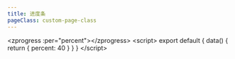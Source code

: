 ```yaml
---
title: 进度条
pageClass: custom-page-class
---
```

<clientOnly>
<demo name="进度条" detail="进度条组件">
<zprogress></zprogress>
<highlight-code slot="code" lang="vue" class="code">
&ltzprogress :per="percent">&lt/zprogress>
&ltscript&gt 
export default {
    data() {
        return {
            percent: 40
        }
    }
}
&lt/script&gt
</highlight-code>
</demo>
<params :list="list"></params>
</clientOnly> 

<script>
export default {
    data() {
        return {
            list: [
                {params: 'per', detail: '当前进度条百分比', type: 'Number/string', choose: '-', default: '32'},
                {params: 'bg', detail: '进度条背景色', type: 'string', choose: '-', default: '#D8DEDC'},
                {params: 'perbg', detail: '百分比背景色', type: 'string', choose: '-', default: '#33AE81'},
                {params: 'h', detail: '进度条高度', type: 'Number/string', choose: '-', default: '8'},
                {params: 'play', detail: '进度条100到0的时候不会有动画（播放器进度条）', type: 'Boolean', choose: '-', default: 'false'},
            ]
        }
    }
}
</script>

<style>

</style>